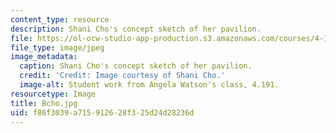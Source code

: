 ```yaml
---
content_type: resource
description: Shani Cho's concept sketch of her pavilion.
file: https://ol-ocw-studio-app-production.s3.amazonaws.com/courses/4-191-introduction-to-integrated-design-fall-2006/f86f3039a715912628f325d24d28236d_Bcho.jpg
file_type: image/jpeg
image_metadata:
  caption: Shani Cho's concept sketch of her pavilion.
  credit: 'Credit: Image courtesy of Shani Cho.'
  image-alt: Student work from Angela Watson's class, 4.191.
resourcetype: Image
title: Bcho.jpg
uid: f86f3039-a715-9126-28f3-25d24d28236d
---
```

